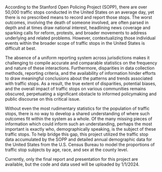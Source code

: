 According to the Stanford Open Policing Project (SOPP), there are over 50,000 traffic stops conducted in the United States on an average day, yet there is no prescribed means to record and report those stops. The worst outcomes, involving the death of someone involved, are often parsed in depth and at times draw national interest, headlining news coverage and sparking calls for reform, protests, and broader movements to address underlying and related problems. However, contextualizing those individual events within the broader scope of traffic stops in the United States is difficult at best. 

The absence of a uniform reporting system across jurisdictions makes it challenging to compile accurate and comparable statistics on the frequency and nature of these interactions. Furthermore, disparities in data collection methods, reporting criteria, and the availability of information hinder efforts to draw meaningful conclusions about the patterns and trends associated with traffic stops. As a result, the true extent of disparities, potential biases, and the overall impact of traffic stops on various communities remains obscured, perpetuating a significant obstacle to informed policymaking and public discourse on this critical issue.

Without even the most rudimentary statistics for the population of traffic stops, there is no way to develop a shared understanding of where such outcomes fit within the system as a whole. Of the many missing pieces of information which could inform such an understanding, perhaps the most important is exactly who, demographically speaking, is the subject of these traffic stops. To help bridge this gap, this project utilized the traffic stop data accumulated by the SOPP and detailed annual demographic data for the United States from the U.S. Census Bureau to model the proportions of traffic stop subjects by age, race, and sex at the county level. 

Currently, only the final report and presentation for this project are available, but the code and data used will be uploaded by 1/1/2024.
